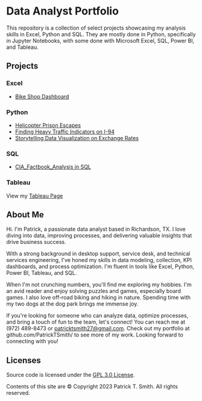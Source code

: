 # Data Analyst Portfolio

This repository is a collection of select projects showcasing my analysis skills in Excel, Python and SQL. They are mostly done in Python, specifically in Jupyter Notebooks, with some done with Microsoft Excel, SQL, Power BI, and Tableau. 


## Projects

### Excel 
- [Bike Shop Dashboard](https://github.com/PatrickTSmith/Data_Analyst_Portfolio/tree/main/Personal/Bike%20Shop%20Transactions%20dashboard%20in%20Excel)

### Python
- [Helicopter Prison Escapes](https://github.com/PatrickTSmith/Data_Analyst_Portfolio/tree/main/Dataquest/Helicopter%20Prison%20Escapes%20in%20Python)
- [Finding Heavy Traffic Indicators on I-94](https://github.com/PatrickTSmith/Data_Analyst_Portfolio/tree/main/Dataquest/2_2%20Finding%20Heavy%20Traffic%20Indicators%20on%20I-94)
- [Storytelling Data Visualization on Exchange Rates](https://github.com/PatrickTSmith/Data_Analyst_Portfolio/tree/main/Dataquest/2_3%20Storytelling%20Data%20Visualization%20on%20Exchange%20Rates)

### SQL
- [CIA_Factbook_Analysis in SQL](https://github.com/PatrickTSmith/Data_Analyst_Portfolio/tree/main/CIA%20Factbook%20Analysis%20in%20SQL)

### Tableau

View my [Tableau Page](https://public.tableau.com/app/profile/patrick.smith1704)

## About Me
Hi. I'm Patrick, a passionate data analyst based in Richardson, TX. I love diving into data, improving processes, and delivering valuable insights that drive business success.

With a strong background in desktop support, service desk, and technical services engineering, I've honed my skills in data modeling, collection, KPI dashboards, and process optimization. I'm fluent in tools like Excel, Python, Power BI, Tableau, and SQL.

When I'm not crunching numbers, you'll find me exploring my hobbies. I'm an avid reader and enjoy solving puzzles and games, especially board games. I also love off-road biking and hiking in nature. Spending time with my two dogs at the dog park brings me immense joy.

If you're looking for someone who can analyze data, optimize processes, and bring a touch of fun to the team, let's connect! You can reach me at (972) 489-8473 or patricktsmith27@gmail.com. Check out my portfolio at github.com/PatrickTSmith/ to see more of my work. Looking forward to connecting with you!

## Licenses

Source code is licensed under the [GPL 3.0 License](https://www.gnu.org/licenses/gpl-3.0.en.html).

Contents of this site are © Copyright 2023 Patrick T. Smith. All rights reserved.